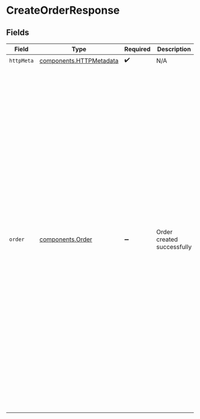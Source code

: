 # CreateOrderResponse


## Fields

| Field                                                                                                                                                                                                                                                                                                                                                                                                                                                                                                                                                                                                                                                                                                                                                                                                                                                      | Type                                                                                                                                                                                                                                                                                                                                                                                                                                                                                                                                                                                                                                                                                                                                                                                                                                                       | Required                                                                                                                                                                                                                                                                                                                                                                                                                                                                                                                                                                                                                                                                                                                                                                                                                                                   | Description                                                                                                                                                                                                                                                                                                                                                                                                                                                                                                                                                                                                                                                                                                                                                                                                                                                | Example                                                                                                                                                                                                                                                                                                                                                                                                                                                                                                                                                                                                                                                                                                                                                                                                                                                    |
| ---------------------------------------------------------------------------------------------------------------------------------------------------------------------------------------------------------------------------------------------------------------------------------------------------------------------------------------------------------------------------------------------------------------------------------------------------------------------------------------------------------------------------------------------------------------------------------------------------------------------------------------------------------------------------------------------------------------------------------------------------------------------------------------------------------------------------------------------------------- | ---------------------------------------------------------------------------------------------------------------------------------------------------------------------------------------------------------------------------------------------------------------------------------------------------------------------------------------------------------------------------------------------------------------------------------------------------------------------------------------------------------------------------------------------------------------------------------------------------------------------------------------------------------------------------------------------------------------------------------------------------------------------------------------------------------------------------------------------------------- | ---------------------------------------------------------------------------------------------------------------------------------------------------------------------------------------------------------------------------------------------------------------------------------------------------------------------------------------------------------------------------------------------------------------------------------------------------------------------------------------------------------------------------------------------------------------------------------------------------------------------------------------------------------------------------------------------------------------------------------------------------------------------------------------------------------------------------------------------------------- | ---------------------------------------------------------------------------------------------------------------------------------------------------------------------------------------------------------------------------------------------------------------------------------------------------------------------------------------------------------------------------------------------------------------------------------------------------------------------------------------------------------------------------------------------------------------------------------------------------------------------------------------------------------------------------------------------------------------------------------------------------------------------------------------------------------------------------------------------------------- | ---------------------------------------------------------------------------------------------------------------------------------------------------------------------------------------------------------------------------------------------------------------------------------------------------------------------------------------------------------------------------------------------------------------------------------------------------------------------------------------------------------------------------------------------------------------------------------------------------------------------------------------------------------------------------------------------------------------------------------------------------------------------------------------------------------------------------------------------------------- |
| `httpMeta`                                                                                                                                                                                                                                                                                                                                                                                                                                                                                                                                                                                                                                                                                                                                                                                                                                                 | [components.HTTPMetadata](../../models/components/httpmetadata.md)                                                                                                                                                                                                                                                                                                                                                                                                                                                                                                                                                                                                                                                                                                                                                                                         | :heavy_check_mark:                                                                                                                                                                                                                                                                                                                                                                                                                                                                                                                                                                                                                                                                                                                                                                                                                                         | N/A                                                                                                                                                                                                                                                                                                                                                                                                                                                                                                                                                                                                                                                                                                                                                                                                                                                        |                                                                                                                                                                                                                                                                                                                                                                                                                                                                                                                                                                                                                                                                                                                                                                                                                                                            |
| `order`                                                                                                                                                                                                                                                                                                                                                                                                                                                                                                                                                                                                                                                                                                                                                                                                                                                    | [components.Order](../../models/components/order.md)                                                                                                                                                                                                                                                                                                                                                                                                                                                                                                                                                                                                                                                                                                                                                                                                       | :heavy_minus_sign:                                                                                                                                                                                                                                                                                                                                                                                                                                                                                                                                                                                                                                                                                                                                                                                                                                         | Order created successfully                                                                                                                                                                                                                                                                                                                                                                                                                                                                                                                                                                                                                                                                                                                                                                                                                                 | {<br/>"id": 1,<br/>"date": "2023-05-17T09:24:00Z",<br/>"status": "pending",<br/>"user": {<br/>"id": 1,<br/>"email": "user@example.com",<br/>"name": "John Doe"<br/>},<br/>"products": [<br/>{<br/>"id": 1,<br/>"title": "Clean Code",<br/>"description": "A Handbook of Agile Software Craftsmanship",<br/>"price": 2999,<br/>"category": "Programming",<br/>"author": {<br/>"id": 1,<br/>"name": "Robert C. Martin",<br/>"photo": "https://example.com/photos/robert.jpg",<br/>"biography": "Robert Cecil Martin, colloquially known as \"Uncle Bob\", is an American software engineer..."<br/>}<br/>},<br/>{<br/>"id": 2,<br/>"title": "The Hobbit",<br/>"description": "A fantasy novel by J.R.R. Tolkien",<br/>"price": 1599,<br/>"category": "Fantasy",<br/>"author": {<br/>"id": 2,<br/>"name": "J.R.R. Tolkien",<br/>"photo": "https://example.com/photos/tolkien.jpg",<br/>"biography": "John Ronald Reuel Tolkien was an English writer, poet, philologist, and academic..."<br/>}<br/>}<br/>]<br/>} |